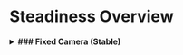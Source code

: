 # Steadiness Overview

<details>
<summary><b>### Fixed Camera (Stable)</b></summary>


### 🔵 Label Name
`fixed_camera`

<details>
<summary>#### 🟠 Question (Definition)</summary>

- Is the camera completely still without any motion or shaking?

- Is the camera completely still without any movement?

- Does the camera remain perfectly stationary throughout?

- Does the camera remain perfectly still throughout the shot?

- Is the camera entirely stationary with no visible vibrations?

- Is the camera locked off without any instability?

- Is there absolutely no shake or motion in the camera?

- Is the camera entirely stable with no visible shaking?

- Is this a fixed camera shot without any shaking?

- Is the camera locked and stationary with no signs of movement?

- Is the camera locked in place without any motion or shaking?

</details>

<details>
<summary>#### 🟠 Alternative Question</summary>

- Is the camera still?

- Is the camera stable?

- Is the camera fixed?

- Is the camera locked?

- Is the camera motionless?

- Is the camera staionary?

- Is the camera not moving?

- Is the camera not shaking?

- Is the camera not vibrating?

- Is the camera not swaying?

- Is the camera not wobbling?

</details>

<details>
<summary>#### 🟠 Prompt (Definition)</summary>

- A video where the camera remains completely still with no motion or shaking.

- A video where the camera is completely still without any movement.

- A video where the camera remains perfectly stationary throughout.

- A video where the camera remains perfectly still throughout the shot.

- A video where the camera is entirely stationary with no visible vibrations.

- A video where the camera is locked off without any instability.

- A video where there is absolutely no shake or motion in the camera.

- A video where the camera is entirely stable with no visible shaking.

- A video that features a fixed camera shot without any shaking.

- A video where the camera is locked and stationary with no signs of movement.

- A video where the camera is locked in place without any motion or shaking.

</details>

<details>
<summary>#### 🟠 Alternative Prompt</summary>

- A video with a still camera.

- A video where the camera is stable.

- A video with a fixed camera.

- A video where the camera is locked.

- A video with a motionless camera.

- A video where the camera is stationary.

- A video where the camera is not moving.

- A video where the camera is not shaking.

- A video where the camera is not vibrating.

- A video where the camera is not swaying.

- A video where the camera is not wobbling.

</details>

#### 🟢 Positive
`self.cam_motion.steadiness in ['static'] and self.cam_motion.camera_movement in ['no']`

#### 🔴 Negative
`self.cam_motion.steadiness not in ['static']`

<details>
<summary>#### 🟠 Negative (Easy)</summary>

- **not_fixed_camera**: `self.cam_motion.camera_movement not in ['no']`

</details>

<details>
<summary>#### 🟠 Negative (Hard)</summary>

- **fixed_but_slightly_shaky**: `self.cam_motion.steadiness in ['smooth', 'unsteady'] and self.cam_motion.camera_movement in ['no']`

</details>

</details>
